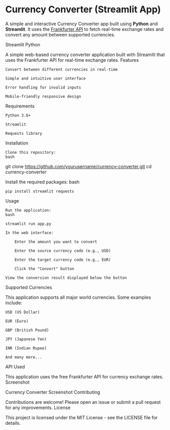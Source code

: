 # Currency Converter (Streamlit App)

A simple and interactive Currency Converter app built using **Python** and **Streamlit**. It uses the [Frankfurter API](https://www.frankfurter.app/) to fetch real-time exchange rates and convert any amount between supported currencies.

Streamlit
Python

A simple web-based currency converter application built with Streamlit that uses the Frankfurter API for real-time exchange rates.
Features

    Convert between different currencies in real-time

    Simple and intuitive user interface

    Error handling for invalid inputs

    Mobile-friendly responsive design

Requirements

    Python 3.6+

    Streamlit

    Requests library

Installation

    Clone this repository:
    bash

git clone https://github.com/yourusername/currency-converter.git
cd currency-converter

Install the required packages:
bash

    pip install streamlit requests

Usage

    Run the application:
    bash

    streamlit run app.py

    In the web interface:

        Enter the amount you want to convert

        Enter the source currency code (e.g., USD)

        Enter the target currency code (e.g., EUR)

        Click the "Convert" button

    View the conversion result displayed below the button

Supported Currencies

This application supports all major world currencies. Some examples include:

    USD (US Dollar)

    EUR (Euro)

    GBP (British Pound)

    JPY (Japanese Yen)

    INR (Indian Rupee)

    And many more...

API Used

This application uses the free Frankfurter API for currency exchange rates.
Screenshot

Currency Converter Screenshot
Contributing

Contributions are welcome! Please open an issue or submit a pull request for any improvements.
License

This project is licensed under the MIT License - see the LICENSE file for details.

